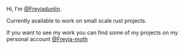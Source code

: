 Hi, I'm [@Freyjadunlin](https://github.com/Freyjadunlin).

Currently available to work on small scale rust projects.

If you want to see my work you can find some of my projects on my personal account [@Freyja-moth](https://github.com/Freyja-moth) 
